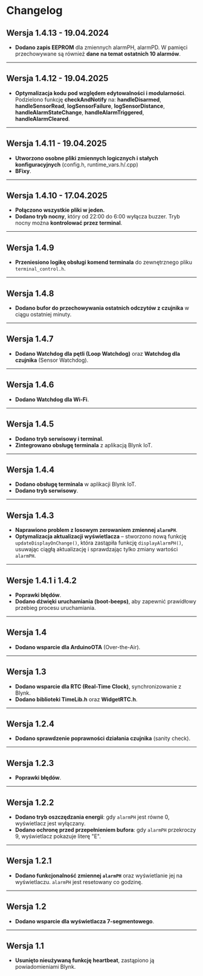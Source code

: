 # Changelog

## Wersja 1.4.13 - 19.04.2024
- **Dodano zapis EEPROM** dla zmiennych alarmPH, alarmPD. W pamięci przechowywane są również **dane na temat
ostatnich 10 alarmów**.

---

## Wersja 1.4.12 - 19.04.2025
- **Optymalizacja kodu pod względem edytowalności i modularności**. Podzielono funkcję **checkAndNotify** na:
**handleDisarmed**, **handleSensorRead**, **logSensorFailure**, **logSensorDistance**, **handleAlarmStateChange**,
**handleAlarmTriggered**, **handleAlarmCleared**.

---

## Wersja 1.4.11 - 19.04.2025
- **Utworzono osobne pliki zmiennych logicznych i stałych konfiguracyjnych** (config.h, runtime_vars.h/.cpp)
- **BFixy**.

---

## Wersja 1.4.10 - 17.04.2025
- **Połączono wszystkie pliki w jeden.**
- **Dodano tryb nocny**, który od 22:00 do 6:00 wyłącza buzzer. Tryb nocny można **kontrolować przez terminal**.

---

## Wersja 1.4.9
- **Przeniesiono logikę obsługi komend terminala** do zewnętrznego pliku `terminal_control.h`.

---

## Wersja 1.4.8
- **Dodano bufor do przechowywania ostatnich odczytów z czujnika** w ciągu ostatniej minuty.

---

## Wersja 1.4.7
- **Dodano Watchdog dla pętli (Loop Watchdog)** oraz **Watchdog dla czujnika** (Sensor Watchdog).

---

## Wersja 1.4.6
- **Dodano Watchdog dla Wi-Fi**.

---

## Wersja 1.4.5
- **Dodano tryb serwisowy i terminal**.
- **Zintegrowano obsługę terminala** z aplikacją Blynk IoT.

---

## Wersja 1.4.4
- **Dodano obsługę terminala** w aplikacji Blynk IoT.
- **Dodano tryb serwisowy**.

---

## Wersja 1.4.3
- **Naprawiono problem z losowym zerowaniem zmiennej `alarmPH`**.
- **Optymalizacja aktualizacji wyświetlacza** – stworzono nową funkcję `updateDisplayOnChange()`, która zastąpiła funkcję `displayAlarmPH()`, usuwając ciągłą aktualizację i sprawdzając tylko zmiany wartości `alarmPH`.

---

## Wersje 1.4.1 i 1.4.2
- **Poprawki błędów**.
- **Dodano dźwięki uruchamiania (boot-beeps)**, aby zapewnić prawidłowy przebieg procesu uruchamiania.

---

## Wersja 1.4
- **Dodano wsparcie dla ArduinoOTA** (Over-the-Air).

---

## Wersja 1.3
- **Dodano wsparcie dla RTC (Real-Time Clock)**, synchronizowanie z Blynk.
- **Dodano biblioteki TimeLib.h** oraz **WidgetRTC.h**.

---

## Wersja 1.2.4
- **Dodano sprawdzenie poprawności działania czujnika** (sanity check).

---

## Wersja 1.2.3
- **Poprawki błędów**.

---

## Wersja 1.2.2
- **Dodano tryb oszczędzania energii**: gdy `alarmPH` jest równe 0, wyświetlacz jest wyłączany.
- **Dodano ochronę przed przepełnieniem bufora**: gdy `alarmPH` przekroczy 9, wyświetlacz pokazuje literę "E".

---

## Wersja 1.2.1
- **Dodano funkcjonalność zmiennej `alarmPH`** oraz wyświetlanie jej na wyświetlaczu. `alarmPH` jest resetowany co godzinę.

---

## Wersja 1.2
- **Dodano wsparcie dla wyświetlacza 7-segmentowego**.

---

## Wersja 1.1
- **Usunięto nieużywaną funkcję heartbeat**, zastąpiono ją powiadomieniami Blynk.
